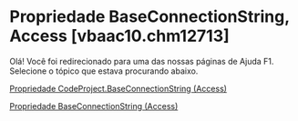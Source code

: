 
# Propriedade BaseConnectionString, Access [vbaac10.chm12713]

Olá! Você foi redirecionado para uma das nossas páginas de Ajuda F1. Selecione o tópico que estava procurando abaixo.

[Propriedade CodeProject.BaseConnectionString (Access)](http://msdn.microsoft.com/library/118da929-8e30-25eb-c940-27ce924a88f7%28Office.15%29.aspx)

[Propriedade BaseConnectionString (Access)](http://msdn.microsoft.com/library/280bb905-d321-d844-8ab6-6c9352dd3ab0%28Office.15%29.aspx)

